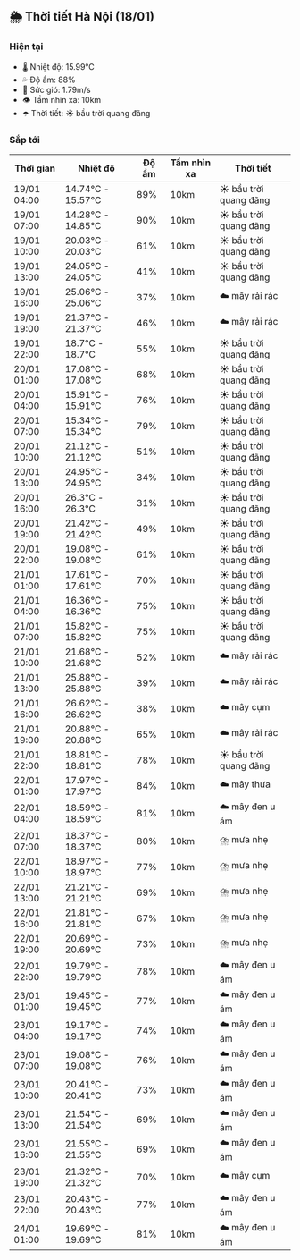 ## 🌦️ Thời tiết Hà Nội (18/01)

### Hiện tại

- 🌡️ Nhiệt độ: 15.99℃
- 💦 Độ ẩm: 88%
- 💨 Sức gió: 1.79m/s
- 👁️ Tầm nhìn xa: 10km
- ☂️ Thời tiết: ☀️ bầu trời quang đãng

### Sắp tới

| Thời gian | Nhiệt độ | Độ ẩm | Tầm nhìn xa | Thời tiết |
| --- | --- | --- | --- | --- |
| 19/01 04:00 | 14.74℃ - 15.57℃ | 89% | 10km | ☀️ bầu trời quang đãng |
| 19/01 07:00 | 14.28℃ - 14.85℃ | 90% | 10km | ☀️ bầu trời quang đãng |
| 19/01 10:00 | 20.03℃ - 20.03℃ | 61% | 10km | ☀️ bầu trời quang đãng |
| 19/01 13:00 | 24.05℃ - 24.05℃ | 41% | 10km | ☀️ bầu trời quang đãng |
| 19/01 16:00 | 25.06℃ - 25.06℃ | 37% | 10km | ☁️ mây rải rác |
| 19/01 19:00 | 21.37℃ - 21.37℃ | 46% | 10km | ☁️ mây rải rác |
| 19/01 22:00 | 18.7℃ - 18.7℃ | 55% | 10km | ☀️ bầu trời quang đãng |
| 20/01 01:00 | 17.08℃ - 17.08℃ | 68% | 10km | ☀️ bầu trời quang đãng |
| 20/01 04:00 | 15.91℃ - 15.91℃ | 76% | 10km | ☀️ bầu trời quang đãng |
| 20/01 07:00 | 15.34℃ - 15.34℃ | 79% | 10km | ☀️ bầu trời quang đãng |
| 20/01 10:00 | 21.12℃ - 21.12℃ | 51% | 10km | ☀️ bầu trời quang đãng |
| 20/01 13:00 | 24.95℃ - 24.95℃ | 34% | 10km | ☀️ bầu trời quang đãng |
| 20/01 16:00 | 26.3℃ - 26.3℃ | 31% | 10km | ☀️ bầu trời quang đãng |
| 20/01 19:00 | 21.42℃ - 21.42℃ | 49% | 10km | ☀️ bầu trời quang đãng |
| 20/01 22:00 | 19.08℃ - 19.08℃ | 61% | 10km | ☀️ bầu trời quang đãng |
| 21/01 01:00 | 17.61℃ - 17.61℃ | 70% | 10km | ☀️ bầu trời quang đãng |
| 21/01 04:00 | 16.36℃ - 16.36℃ | 75% | 10km | ☀️ bầu trời quang đãng |
| 21/01 07:00 | 15.82℃ - 15.82℃ | 75% | 10km | ☀️ bầu trời quang đãng |
| 21/01 10:00 | 21.68℃ - 21.68℃ | 52% | 10km | ☁️ mây rải rác |
| 21/01 13:00 | 25.88℃ - 25.88℃ | 39% | 10km | ☁️ mây rải rác |
| 21/01 16:00 | 26.62℃ - 26.62℃ | 38% | 10km | ☁️ mây cụm |
| 21/01 19:00 | 20.88℃ - 20.88℃ | 65% | 10km | ☁️ mây rải rác |
| 21/01 22:00 | 18.81℃ - 18.81℃ | 78% | 10km | ☀️ bầu trời quang đãng |
| 22/01 01:00 | 17.97℃ - 17.97℃ | 84% | 10km | ☁️ mây thưa |
| 22/01 04:00 | 18.59℃ - 18.59℃ | 81% | 10km | ☁️ mây đen u ám |
| 22/01 07:00 | 18.37℃ - 18.37℃ | 80% | 10km | ⛈️ mưa nhẹ |
| 22/01 10:00 | 18.97℃ - 18.97℃ | 77% | 10km | ⛈️ mưa nhẹ |
| 22/01 13:00 | 21.21℃ - 21.21℃ | 69% | 10km | ⛈️ mưa nhẹ |
| 22/01 16:00 | 21.81℃ - 21.81℃ | 67% | 10km | ⛈️ mưa nhẹ |
| 22/01 19:00 | 20.69℃ - 20.69℃ | 73% | 10km | ⛈️ mưa nhẹ |
| 22/01 22:00 | 19.79℃ - 19.79℃ | 78% | 10km | ☁️ mây đen u ám |
| 23/01 01:00 | 19.45℃ - 19.45℃ | 77% | 10km | ☁️ mây đen u ám |
| 23/01 04:00 | 19.17℃ - 19.17℃ | 74% | 10km | ☁️ mây đen u ám |
| 23/01 07:00 | 19.08℃ - 19.08℃ | 76% | 10km | ☁️ mây đen u ám |
| 23/01 10:00 | 20.41℃ - 20.41℃ | 73% | 10km | ☁️ mây đen u ám |
| 23/01 13:00 | 21.54℃ - 21.54℃ | 69% | 10km | ☁️ mây đen u ám |
| 23/01 16:00 | 21.55℃ - 21.55℃ | 69% | 10km | ☁️ mây đen u ám |
| 23/01 19:00 | 21.32℃ - 21.32℃ | 70% | 10km | ☁️ mây cụm |
| 23/01 22:00 | 20.43℃ - 20.43℃ | 77% | 10km | ☁️ mây đen u ám |
| 24/01 01:00 | 19.69℃ - 19.69℃ | 81% | 10km | ☁️ mây đen u ám |
